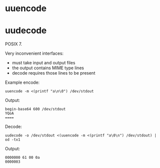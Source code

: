 # uuencode

# uudecode

POSIX 7.

Very inconvenient interfaces:

- must take input and output files
- the output contains MIME type lines
- decode requires those lines to be present

Example encode:

    uuencode -m <(printf "a\n\0") /dev/stdout

Output:

    begin-base64 600 /dev/stdout
    YQoA
    ====

Decode:

    uudecode -o /dev/stdout <(uuencode -m <(printf "a\0\n") /dev/stdout) | od -tx1

Output:

    0000000 61 00 0a
    0000003

